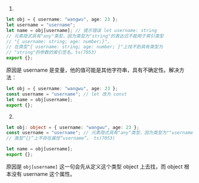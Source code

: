 1.

```ts
let obj = { username: "wangwu", age: 23 };
let username = "username";
let name = obj[username]; // 提示错误 let username: string
// 元素隐式具有"any"类型，因为类型为"string"的表达式不能用于索引类型
// "{ username: string; age: number;}"。
// 在类型"{ username: string; age: number; }"上找不到具有类型为
// "string"的参数的索引签名。ts(7053)
export {};
```

原因是 username 是变量，他的值可能是其他字符串，具有不确定性。解决方法：

```ts
let obj = { username: "wangwu", age: 23 };
const username = "username"; // let 改为 const
let name = obj[username];
export {};
```

2.

```ts
let obj: object = { username: "wangwu", age: 23 };
const username = "username"; // 元素隐式具有"any"类型，因为类型为""username"”的表达式不能用于索引类型"{},
// 类型“{}”上不存在属性“username”。 ts(7053)

let name = obj[username];
export {};
```

原因是 `obj[username]` 这一句会先从定义这个类型 object 上去找，而 object 根本没有 username 这个属性。
